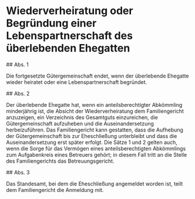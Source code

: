 # Wiederverheiratung oder Begründung einer Lebenspartnerschaft des überlebenden Ehegatten



\#\# Abs. 1

 Die fortgesetzte Gütergemeinschaft endet, wenn der überlebende Ehegatte wieder heiratet oder eine Lebenspartnerschaft begründet.

\#\# Abs. 2

 Der überlebende Ehegatte hat, wenn ein anteilsberechtigter Abkömmling minderjährig ist, die Absicht der Wiederverheiratung dem Familiengericht anzuzeigen, ein Verzeichnis des Gesamtguts einzureichen, die Gütergemeinschaft aufzuheben und die Auseinandersetzung herbeizuführen. Das Familiengericht kann gestatten, dass die Aufhebung der Gütergemeinschaft bis zur Eheschließung unterbleibt und dass die Auseinandersetzung erst später erfolgt. Die Sätze 1 und 2 gelten auch, wenn die Sorge für das Vermögen eines anteilsberechtigten Abkömmlings zum Aufgabenkreis eines Betreuers gehört; in diesem Fall tritt an die Stelle des Familiengerichts das Betreuungsgericht.

\#\# Abs. 3

 Das Standesamt, bei dem die Eheschließung angemeldet worden ist, teilt dem Familiengericht die Anmeldung mit. 


